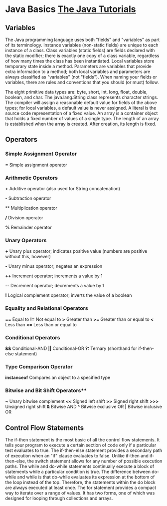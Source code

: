 # Java Basics [The Java Tutorials](https://docs.oracle.com/javase/tutorial/java/nutsandbolts/index.html)

## Variables

The Java programming language uses both "fields" and "variables" as part of its terminology. Instance variables (non-static fields) are unique to each instance of a class. Class variables (static fields) are fields declared with the static modifier; there is exactly one copy of a class variable, regardless of how many times the class has been instantiated. Local variables store temporary state inside a method. Parameters are variables that provide extra information to a method; both local variables and parameters are always classified as "variables" (not "fields"). When naming your fields or variables, there are rules and conventions that you should (or must) follow.

The eight primitive data types are: byte, short, int, long, float, double, boolean, and char. The java.lang.String class represents character strings. The compiler will assign a reasonable default value for fields of the above types; for local variables, a default value is never assigned. A literal is the source code representation of a fixed value. An array is a container object that holds a fixed number of values of a single type. The length of an array is established when the array is created. After creation, its length is fixed.

## Operators

### Simple Assignment Operator

**=**       Simple assignment operator

### Arithmetic Operators

**+** Additive operator (also used for String concatenation)

**-** Subtraction operator

**       Multiplication operator

**/**       Division operator

**%**       Remainder operator

### Unary Operators

**+**       Unary plus operator; indicates positive value (numbers are positive without this, however)       
        
**-**       Unary minus operator; negates an expression
        
**++**      Increment operator; increments a value by 1
        
**--**      Decrement operator; decrements a value by 1
        
**!**       Logical complement operator; inverts the value of a boolean
        
### Equality and Relational Operators

**==**      Equal to
**!=**      Not equal to
**>**      Greater than
**>=**      Greater than or equal to
**<**       Less than
**<=**      Less than or equal to

### Conditional Operators

**&&**      Conditional-AND
**||**     Conditional-OR
**?:**      Ternary (shorthand for if-then-else statement)
        
### Type Comparison Operator

**instanceof**      Compares an object to  a specified type 
               
### Bitwise and Bit Shift Operators**

**~**       Unary bitwise complement
**<<**      Signed left shift
**>>**      Signed right shift
**>>>**     Unsigned right shift
**&**       Bitwise AND
**^**       Bitwise exclusive OR
**|**       Bitwise inclusive OR

## Control Flow Statements

The if-then statement is the most basic of all the control flow statements. It tells your program to execute a certain section of code only if a particular test evaluates to true. The if-then-else statement provides a secondary path of execution when an "if" clause evaluates to false. Unlike if-then and if-then-else, the switch statement allows for any number of possible execution paths. The while and do-while statements continually execute a block of statements while a particular condition is true. The difference between do-while and while is that do-while evaluates its expression at the bottom of the loop instead of the top. Therefore, the statements within the do block are always executed at least once. The for statement provides a compact way to iterate over a range of values. It has two forms, one of which was designed for looping through collections and arrays.